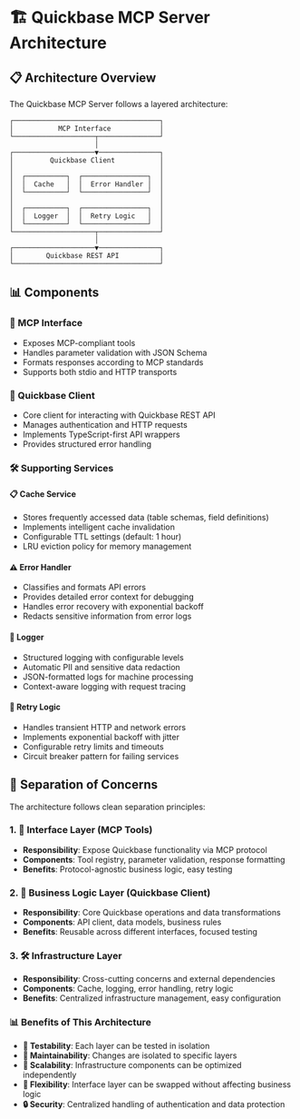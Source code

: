 # 🏗️ Quickbase MCP Server Architecture

## 📋 Architecture Overview

The Quickbase MCP Server follows a layered architecture:

```
┌────────────────────────────────────┐
│           MCP Interface            │
└────────────────────┬───────────────┘
                     │
┌────────────────────▼───────────────┐
│         Quickbase Client           │
│                                    │
│  ┌──────────┐  ┌────────────────┐  │
│  │  Cache   │  │  Error Handler │  │
│  └──────────┘  └────────────────┘  │
│                                    │
│  ┌──────────┐  ┌────────────────┐  │
│  │  Logger  │  │  Retry Logic   │  │
│  └──────────┘  └────────────────┘  │
└────────────────────┬───────────────┘
                     │
┌────────────────────▼───────────────┐
│        Quickbase REST API          │
└────────────────────────────────────┘
```

## 📊 Components

### 🔗 MCP Interface
- Exposes MCP-compliant tools
- Handles parameter validation with JSON Schema
- Formats responses according to MCP standards
- Supports both stdio and HTTP transports

### 🔄 Quickbase Client
- Core client for interacting with Quickbase REST API
- Manages authentication and HTTP requests
- Implements TypeScript-first API wrappers
- Provides structured error handling

### 🛠️ Supporting Services

#### 📋 Cache Service
- Stores frequently accessed data (table schemas, field definitions)
- Implements intelligent cache invalidation
- Configurable TTL settings (default: 1 hour)
- LRU eviction policy for memory management

#### ⚠️ Error Handler
- Classifies and formats API errors
- Provides detailed error context for debugging
- Handles error recovery with exponential backoff
- Redacts sensitive information from error logs

#### 📝 Logger
- Structured logging with configurable levels
- Automatic PII and sensitive data redaction
- JSON-formatted logs for machine processing
- Context-aware logging with request tracing

#### 🔄 Retry Logic
- Handles transient HTTP and network errors
- Implements exponential backoff with jitter
- Configurable retry limits and timeouts
- Circuit breaker pattern for failing services

## 🏢 Separation of Concerns

The architecture follows clean separation principles:

### 1. 🔗 Interface Layer (MCP Tools)
- **Responsibility**: Expose Quickbase functionality via MCP protocol
- **Components**: Tool registry, parameter validation, response formatting
- **Benefits**: Protocol-agnostic business logic, easy testing

### 2. 💼 Business Logic Layer (Quickbase Client)
- **Responsibility**: Core Quickbase operations and data transformations
- **Components**: API client, data models, business rules
- **Benefits**: Reusable across different interfaces, focused testing

### 3. 🛠️ Infrastructure Layer
- **Responsibility**: Cross-cutting concerns and external dependencies
- **Components**: Cache, logging, error handling, retry logic
- **Benefits**: Centralized infrastructure management, easy configuration

### 📊 Benefits of This Architecture

- **🧪 Testability**: Each layer can be tested in isolation
- **🔄 Maintainability**: Changes are isolated to specific layers
- **🚀 Scalability**: Infrastructure components can be optimized independently
- **🔌 Flexibility**: Interface layer can be swapped without affecting business logic
- **🔒 Security**: Centralized handling of authentication and data protection
